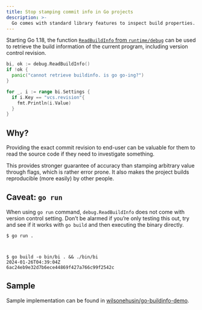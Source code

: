 ```yaml
---
title: Stop stamping commit info in Go projects
description: >-
  Go comes with standard library features to inspect build properties. Use `debug.ReadBuildInfo`.
---
```


Starting Go 1.18, the function [`ReadBuildInfo` from `runtime/debug`](https://pkg.go.dev/runtime/debug#ReadBuildInfo) can be used to retrieve the build information of the current program, including version control revision.

```go
bi, ok := debug.ReadBuildInfo()
if !ok {
  panic("cannot retrieve buildinfo. is go go-ing?")
}

for _, i := range bi.Settings {
  if i.Key == "vcs.revision"{
    fmt.Println(i.Value)
  }
}
```

## Why?

Providing the exact commit revision to end-user can be valuable for them to read the source code if they need to investigate something.

This provides stronger guarantee of accuracy than stamping arbitrary value through flags, which is rather error prone. It also makes the project builds reproducible (more easily) by other people.

## Caveat: `go run`

When using `go run` command, `debug.ReadBuildInfo` does not come with version control setting. Don’t be alarmed if you’re only testing this out, try and see if it works with `go build` and then executing the binary directly.

```shell-session
$ go run .



$ go build -o bin/bi . && ./bin/bi
2024-01-26T04:39:04Z
6ac24eb9e32d7b6ece44869f427a766c99f2542c
```

## Sample

Sample implementation can be found in [wilsonehusin/go-buildinfo-demo](https://github.com/wilsonehusin/go-buildinfo-demo).
